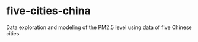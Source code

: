# five-cities-china
Data exploration and modeling of the PM2.5 level using data of five Chinese cities
